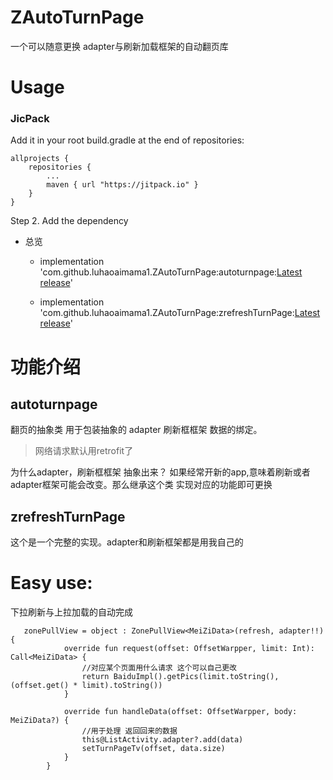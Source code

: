 # ZAutoTurnPage

一个可以随意更换 adapter与刷新加载框架的自动翻页库

# Usage

### JicPack
Add it in your root build.gradle at the end of repositories:

	allprojects {
		repositories {
			...
			maven { url "https://jitpack.io" }
		}
	}
Step 2. Add the dependency
* 总览
    * implementation 'com.github.luhaoaimama1.ZAutoTurnPage:autoturnpage:[Latest release](https://github.com/luhaoaimama1/ZAutoTurnPage/releases)'

    * implementation 'com.github.luhaoaimama1.ZAutoTurnPage:zrefreshTurnPage:[Latest release](https://github.com/luhaoaimama1/ZAutoTurnPage/releases)'

# 功能介绍

## autoturnpage

翻页的抽象类 用于包装抽象的 adapter 刷新框框架 数据的绑定。

> 网络请求默认用retrofit了

为什么adapter，刷新框框架 抽象出来？ 如果经常开新的app,意味着刷新或者adapter框架可能会改变。那么继承这个类 实现对应的功能即可更换

## zrefreshTurnPage

这个是一个完整的实现。adapter和刷新框架都是用我自己的

# Easy use:


下拉刷新与上拉加载的自动完成

```
   zonePullView = object : ZonePullView<MeiZiData>(refresh, adapter!!) {
            override fun request(offset: OffsetWarpper, limit: Int): Call<MeiZiData> {
                //对应某个页面用什么请求 这个可以自己更改
                return BaiduImpl().getPics(limit.toString(), (offset.get() * limit).toString())
            }

            override fun handleData(offset: OffsetWarpper, body: MeiZiData?) {
                //用于处理 返回回来的数据
                this@ListActivity.adapter?.add(data)
                setTurnPageTv(offset, data.size)
            }
        }
```
